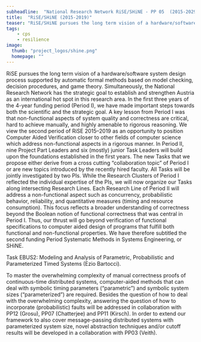 ```yaml
---
subheadline:  "National Research Network RiSE/SHiNE - PP 05  (2015-2029)"
title:  "RiSE/SHiNE (2015-2019)"
teaser: "RiSE/SHiNE pursues the long term vision of a hardware/software system design process supported by automatic formal methods based on model checking, decision procedures, and game theory."
tags:
    - cps
    - resilience
image:
  thumb: "project_logos/shine.png"
  homepage: ""
---
```


<!--more-->

RiSE pursues the long term vision of a hardware/software system design process supported by automatic formal methods based on model checking, decision procedures, and game theory. Simultaneously, the National Research Network has the strategic goal to establish and strengthen Austria as an international hot spot in this research area. In the first three years of the 4-year funding period (Period I), we have made important steps towards both the scientific and the strategic goal. A key lesson from Period I was that non-functional aspects of system quality and correctness are critical, hard to achieve manually, and highly amenable to rigorous reasoning. We view the second period of RiSE 2015–2019 as an opportunity to position Computer Aided Verification closer to other fields of computer science which address non-functional aspects in a rigorous manner. In Period II, nine Project Part Leaders and six (mostly) junior Task Leaders will build upon the foundations established in the first years. The new Tasks that we propose either derive from a cross cutting “collaboration topic” of Period I or are new topics introduced by the recently hired faculty. All Tasks will be jointly investigated by two PIs. While the Research Clusters of Period I reflected the individual expertise of the PIs, we will now organize our Tasks along intersecting Research Lines. Each Research Line of Period II will address a non-functional aspect such as concurrency, probabilistic behavior, reliability, and quantitative measures (timing and resource consumption). This focus reflects a broader understanding of correctness beyond the Boolean notion of functional correctness that was central in Period I. Thus, our thrust will go beyond verification of functional specifications to computer aided design of programs that fulfill both functional and non-functional properties. We have therefore subtitled the second funding Period Systematic Methods in Systems Engineering, or SHiNE.

Task EBUS2: Modeling and Analysis of Parametric, Probabilistic and Parameterized Timed Systems (Ezio Bartocci).

To master the overwhelming complexity of manual correctness proofs of continuous-time distributed systems, computer-aided methods that can deal with symbolic timing parameters (“parametric”) and symbolic system sizes (“parameterized”) are required. Besides the question of how to deal with the overwhelming complexity, answering the question of how to incorporate (probabilistic) faults will be addressed in collaboration with PP12 (Grosu), PP07 (Chatterjee) and PP11 (Kirsch). In order to extend our framework to also cover message-passing distributed systems with parameterized system size, novel abstraction techniques and/or cutoff results will be developed in a collaboration with PP03 (Veith).
